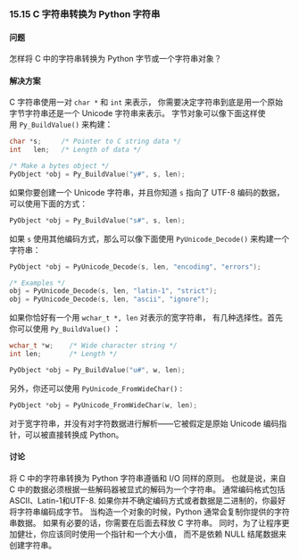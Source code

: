 ### 15.15 C 字符串转换为 Python 字符串

#### 问题

怎样将 C 中的字符串转换为 Python 字节或一个字符串对象？

#### 解决方案

C 字符串使用一对 `char *` 和 `int` 来表示， 你需要决定字符串到底是用一个原始字节字符串还是一个 Unicode 字符串来表示。 字节对象可以像下面这样使用 `Py_BuildValue()` 来构建：

```c++
char *s;     /* Pointer to C string data */
int   len;   /* Length of data */

/* Make a bytes object */
PyObject *obj = Py_BuildValue("y#", s, len);
```

如果你要创建一个 Unicode 字符串，并且你知道 `s` 指向了 UTF-8 编码的数据，可以使用下面的方式：

```c++
PyObject *obj = Py_BuildValue("s#", s, len);
```

如果 `s` 使用其他编码方式，那么可以像下面使用 `PyUnicode_Decode()` 来构建一个字符串：

```c++
PyObject *obj = PyUnicode_Decode(s, len, "encoding", "errors");

/* Examples */
obj = PyUnicode_Decode(s, len, "latin-1", "strict");
obj = PyUnicode_Decode(s, len, "ascii", "ignore");
```

如果你恰好有一个用 `wchar_t *, len` 对表示的宽字符串， 有几种选择性。首先你可以使用 `Py_BuildValue()` ：

```c++
wchar_t *w;    /* Wide character string */
int len;       /* Length */

PyObject *obj = Py_BuildValue("u#", w, len);
```

另外，你还可以使用 `PyUnicode_FromWideChar()` :

```c++
PyObject *obj = PyUnicode_FromWideChar(w, len);
```

对于宽字符串，并没有对字符数据进行解析——它被假定是原始 Unicode 编码指针，可以被直接转换成 Python。

#### 讨论

将 C 中的字符串转换为 Python 字符串遵循和 I/O 同样的原则。 也就是说，来自 C 中的数据必须根据一些解码器被显式的解码为一个字符串。 通常编码格式包括 ASCII、Latin-1和UTF-8. 如果你并不确定编码方式或者数据是二进制的，你最好将字符串编码成字节。 当构造一个对象的时候，Python 通常会复制你提供的字符串数据。 如果有必要的话，你需要在后面去释放 C 字符串。 同时，为了让程序更加健壮，你应该同时使用一个指针和一个大小值， 而不是依赖 NULL 结尾数据来创建字符串。